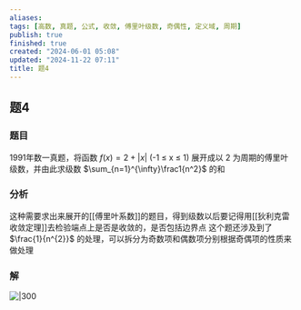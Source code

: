 ```yaml
---
aliases: 
tags: [高数, 真题, 公式, 收敛, 傅里叶级数, 奇偶性, 定义域, 周期]
publish: true
finished: true
created: "2024-06-01 05:08"
updated: "2024-11-22 07:11"
title: 题4
---
```

## 题4
### 题目
1991年数一真题，将函数 $f(x)=2+|x|$ (-1 ≤ x ≤ 1) 展开成以 2 为周期的傅里叶级数，并由此求级数 $\sum_{n=1}^{\infty}\frac1{n^2}$ 的和
### 分析
这种需要求出来展开的[[傅里叶系数]]的题目，得到级数以后要记得用[[狄利克雷收敛定理]]去检验端点上是否是收敛的，是否包括边界点 
这个题还涉及到了 $\frac{1}{n^{2}}$ 的处理，可以拆分为奇数项和偶数项分别根据奇偶项的性质来做处理 
### 解
![|300](https://img.hwenyi.live/202405211728319.webp)
